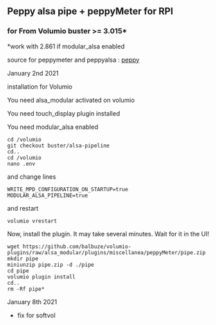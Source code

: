 ## Peppy alsa pipe + peppyMeter for RPI

### for From Volumio buster >= 3.015* 

*work with 2.861 if modular_alsa enabled

source for peppymeter and peppyalsa : [peppy](https://github.com/project-owner)

January 2nd 2021

installation for Volumio

You need alsa_modular activated on volumio

You need touch_display plugin installed



You need modular_alsa enabled
```
cd /volumio
git checkout buster/alsa-pipeline
cd..
cd /volumio
nano .env
```
and change lines
```
WRITE_MPD_CONFIGURATION_ON_STARTUP=true
MODULAR_ALSA_PIPELINE=true
```
and restart
```
volumio vrestart
```

Now, install the plugin. It may take several minutes. Wait for it in the UI!


```
wget https://github.com/balbuze/volumio-plugins/raw/alsa_modular/plugins/miscellanea/peppyMeter/pipe.zip
mkdir pipe
miniunzip pipe.zip -d ./pipe
cd pipe
volumio plugin install
cd..
rm -Rf pipe*
```

January 8th 2021

- fix for softvol

